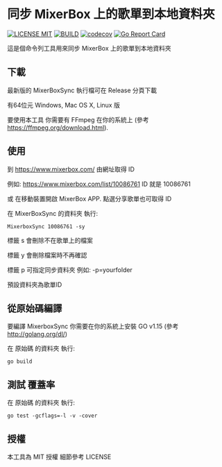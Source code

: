 同步 MixerBox 上的歌單到本地資料夾
==================

[![LICENSE MIT](https://img.shields.io/github/license/microchi/MixboxSync)](https://raw.githubusercontent.com/microchi/MixboxSync/master/LICENSE)
[![BUILD](https://github.com/microchi/MixerboxSync/workflows/Go/badge.svg?branch=master)](https://github.com/microchi/MixerboxSync/actions)
[![codecov](https://codecov.io/gh/microchi/MixerboxSync/branch/master/graph/badge.svg)](https://codecov.io/gh/microchi/MixerboxSync)
[![Go Report Card](https://goreportcard.com/badge/github.com/microchi/MixerboxSync)](https://goreportcard.com/report/github.com/microchi/MixerboxSync)

這是個命令列工具用來同步 MixerBox 上的歌單到本地資料夾

## 下載
最新版的 MixerBoxSync 執行檔可在 Release 分頁下載

有64位元 Windows, Mac OS X, Linux 版

要使用本工具 你需要有 FFmpeg 在你的系統上 (參考 https://ffmpeg.org/download.html).

## 使用
到 https://www.mixerbox.com/ 由網址取得 ID

例如: https://www.mixerbox.com/list/10086761 ID 就是 10086761

或 在移動裝置開啟 MixerBox APP. 點選分享歌單也可取得 ID

在 MixerBoxSync 的資料夾 執行: 
```shel
MixerboxSync 10086761 -sy
```

標籤 s 會刪除不在歌單上的檔案

標籤 y 會刪除檔案時不再確認

標籤 p 可指定同步資料夾 例如: -p=yourfolder

預設資料夾為歌單ID

## 從原始碼編譯
要編譯 MixerboxSync 你需要在你的系統上安裝 GO v1.15 (參考 http://golang.org/dl/)

在 原始碼 的資料夾  執行: 

```shel
go build
```

## 測試 覆蓋率
在 原始碼 的資料夾  執行:
```shel
go test -gcflags=-l -v -cover
```

## 授權
本工具為 MIT 授權 細節參考 LICENSE